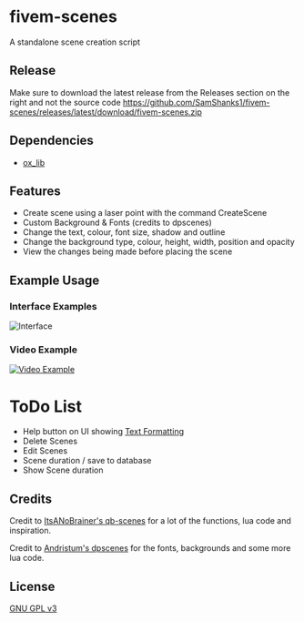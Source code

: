 # fivem-scenes
A standalone scene creation script 

## Release
Make sure to download the latest release from the Releases section on the right and not the source code
https://github.com/SamShanks1/fivem-scenes/releases/latest/download/fivem-scenes.zip

## Dependencies
- [ox_lib](https://github.com/overextended/ox_lib)

## Features
* Create scene using a laser point with the command CreateScene
* Custom Background & Fonts (credits to dpscenes)
* Change the text, colour, font size, shadow and outline
* Change the background type, colour, height, width, position and opacity
* View the changes being made before placing the scene

## Example Usage
### Interface Examples
![Interface](https://i.gyazo.com/6d174db1baf1447e8c558a292d1bf1f2.png)
### Video Example
[![Video Example](https://i.gyazo.com/b1a47c5bcfcc831aea3478c255a94794.png)](https://streamable.com/5mqlra)


# ToDo List
* Help button on UI showing [Text Formatting](https://docs.fivem.net/docs/game-references/text-formatting)
* Delete Scenes
* Edit Scenes
* Scene duration / save to database
* Show Scene duration

## Credits
Credit to [ItsANoBrainer's qb-scenes](https://github.com/ItsANoBrainer/qb-scenes) for a lot of the functions, lua code and inspiration.

Credit to [Andristum's dpscenes](https://github.com/andristum/dpscenes) for the fonts, backgrounds and some more lua code.

## License
[GNU GPL v3](http://www.gnu.org/licenses/gpl-3.0.html)
